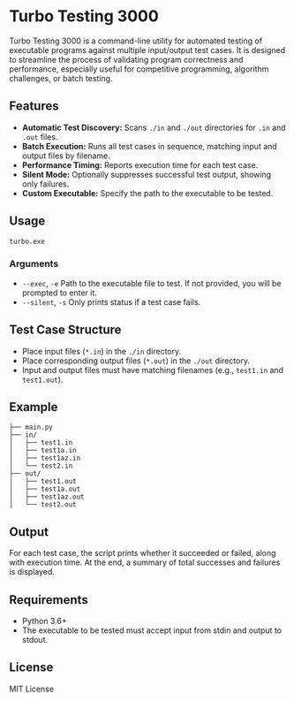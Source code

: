 # Turbo Testing 3000

Turbo Testing 3000 is a command-line utility for automated testing of executable programs against multiple input/output test cases. It is designed to streamline the process of validating program correctness and performance, especially useful for competitive programming, algorithm challenges, or batch testing.

## Features

- **Automatic Test Discovery:** Scans `./in` and `./out` directories for `.in` and `.out` files.
- **Batch Execution:** Runs all test cases in sequence, matching input and output files by filename.
- **Performance Timing:** Reports execution time for each test case.
- **Silent Mode:** Optionally suppresses successful test output, showing only failures.
- **Custom Executable:** Specify the path to the executable to be tested.

## Usage

```sh
turbo.exe
```

### Arguments

- `--exec`, `-e`
  Path to the executable file to test. If not provided, you will be prompted to enter it.
- `--silent`, `-s`
  Only prints status if a test case fails.

## Test Case Structure

- Place input files (`*.in`) in the `./in` directory.
- Place corresponding output files (`*.out`) in the `./out` directory.
- Input and output files must have matching filenames (e.g., `test1.in` and `test1.out`).

## Example

```
├── main.py
├── in/
│   ├── test1.in
│   ├── test1a.in
│   ├── test1az.in
│   └── test2.in
├── out/
│   ├── test1.out
│   ├── test1a.out
│   ├── test1az.out
│   └── test2.out
```

## Output

For each test case, the script prints whether it succeeded or failed, along with execution time. At the end, a summary of total successes and failures is displayed.

## Requirements

- Python 3.6+
- The executable to be tested must accept input from stdin and output to stdout.

## License

MIT License

